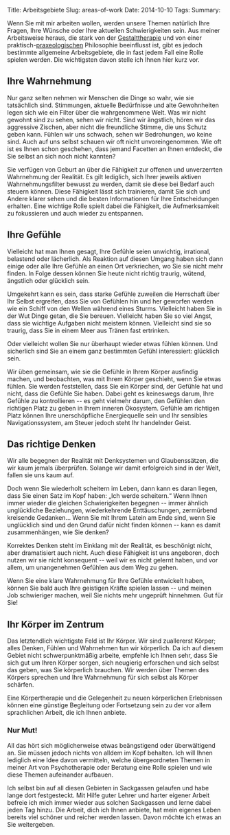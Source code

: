 Title: Arbeitsgebiete
Slug: areas-of-work
Date: 2014-10-10
Tags: 
Summary:

Wenn Sie mit mir arbeiten wollen, werden unsere Themen natürlich Ihre Fragen, Ihre Wünsche oder Ihre aktuellen Schwierigkeiten sein. Aus meiner Arbeitsweise heraus, die stark von der [Gestalttherapie](http://de.wikipedia.org/wiki/Gestalttherapie) und von einer praktisch-[praxeologischen](http://www.philosophische-praxis.at/praxeologie.html) Philosophie beeinflusst ist, gibt es jedoch bestimmte <span class="standout">allgemeine Arbeitsgebiete</span>, die in fast jedem Fall eine Rolle spielen werden. Die wichtigsten davon stelle ich Ihnen hier kurz vor.

## Ihre Wahrnehmung

Nur ganz selten nehmen wir Menschen die Dinge so wahr, wie sie tatsächlich sind. Stimmungen, aktuelle Bedürfnisse und alte Gewohnheiten legen sich wie ein <span class="standout">Filter</span> über die wahrgenommene Welt. Was wir nicht gewohnt sind zu sehen, sehen wir nicht. Sind wir ängstlich, hören wir das aggressive Zischen, aber nicht die freundliche Stimme, die uns Schutz geben kann. Fühlen wir uns schwach, sehen wir Bedrohungen, wo keine sind. Auch auf uns selbst schauen wir oft nicht unvoreingenommen. Wie oft ist es Ihnen schon geschehen, dass jemand Facetten an Ihnen entdeckt, die Sie selbst an sich noch nicht kannten?

Sie verfügen von Geburt an über die Fähigkeit zur offenen und unverzerrten Wahrnehmung der Realität. Es gilt lediglich, sich Ihrer jeweils aktiven Wahrnehmungsfilter bewusst zu werden, damit sie diese bei Bedarf auch steuern können. Diese Fähigkeit lässt sich trainieren, damit Sie sich und Andere klarer sehen und die besten Informationen für Ihre Entscheidungen erhalten. Eine wichtige Rolle spielt dabei die Fähigkeit, die Aufmerksamkeit zu fokussieren und auch wieder zu entspannen.

## Ihre Gefühle

Vielleicht hat man Ihnen gesagt, Ihre Gefühle seien unwichtig, irrational, belastend oder lächerlich. Als Reaktion auf diesen Umgang haben sich dann einige oder alle Ihre Gefühle an einen Ort verkriechen, wo Sie sie nicht mehr finden. In Folge dessen können Sie heute nicht richtig traurig, wütend, ängstlich oder glücklich sein.

Umgekehrt kann es sein, dass starke Gefühle zuweilen die Herrschaft über Ihr Selbst ergreifen, dass Sie von Gefühlen hin und her geworfen werden wie ein Schiff von den Wellen während eines Sturms. Vielleicht haben Sie in der Wut Dinge getan, die Sie bereuen. Vielleicht haben Sie so viel Angst, dass sie wichtige Aufgaben nicht meistern können. Vielleicht sind sie so traurig, dass Sie in einem Meer aus Tränen fast ertrinken.

Oder vielleicht wollen Sie nur überhaupt wieder etwas fühlen können. Und sicherlich sind Sie an einem ganz bestimmten Gefühl interessiert: <span class="standout">glücklich sein</span>.

Wir üben gemeinsam, wie sie die Gefühle in Ihrem Körper ausfindig machen, und beobachten, was mit Ihrem Körper geschieht, wenn Sie etwas fühlen. Sie werden feststellen, dass Sie ein Körper sind, der Gefühle hat und nicht, dass die Gefühle Sie haben. Dabei geht es keineswegs darum, Ihre Gefühle zu kontrollieren -- es geht vielmehr darum, den Gefühlen den richtigen Platz zu geben in Ihrem inneren Ökosystem. Gefühle am richtigen Platz können Ihre unerschöpfliche Energiequelle sein und Ihr sensibles Navigationssystem, am Steuer jedoch steht Ihr handelnder Geist.

## Das richtige Denken

Wir alle begegnen der Realität mit <span class="standout">Denksystemen</span> und <span class="standout">Glaubenssätzen</span>, die wir kaum jemals überprüfen. Solange wir damit erfolgreich sind in der Welt, fallen sie uns kaum auf.

Doch wenn Sie wiederholt scheitern im Leben, dann kann es daran liegen, dass Sie einen Satz im Kopf haben: „Ich werde scheitern.“ Wenn Ihnen immer wieder die gleichen Schwierigkeiten begegnen -- immer ähnlich unglückliche Beziehungen, wiederkehrende Enttäuschungen, zermürbend kreisende Gedanken... Wenn Sie mit Ihrem Latein am Ende sind, wenn Sie unglücklich sind und den Grund dafür nicht finden können -- kann es damit zusammenhängen, wie Sie denken?

Korrektes Denken steht im Einklang mit der Realität, es beschönigt nicht, aber dramatisiert auch nicht. Auch diese Fähigkeit ist uns angeboren, doch nutzen wir sie nicht konsequent -- weil wir es nicht gelernt haben, und vor allem, um unangenehmen Gefühlen aus dem Weg zu gehen.

Wenn Sie eine klare Wahrnehmung für Ihre Gefühle entwickelt haben, können Sie bald auch Ihre geistigen Kräfte spielen lassen -- und meinen Job schwieriger machen, weil Sie nichts mehr ungeprüft hinnehmen. Gut für Sie!

## Ihr Körper im Zentrum

Das letztendlich wichtigste Feld ist <span class="standout">Ihr Körper</span>. Wir sind zuallererst Körper; alles Denken, Fühlen und Wahrnehmen tun wir körperlich. Da ich auf diesem Gebiet nicht schwerpunktmäßig arbeite, empfehle ich Ihnen sehr, dass Sie sich gut um Ihren Körper sorgen, sich neugierig erforschen und sich selbst das geben, was Sie körperlich brauchen. Wir werden über Themen des Körpers sprechen und Ihre Wahrnehmung für sich selbst als Körper schärfen.

Eine Körpertherapie und die Gelegenheit zu neuen körperlichen Erlebnissen können eine günstige Begleitung oder Fortsetzung sein zu der vor allem sprachlichen Arbeit, die ich Ihnen anbiete.

### Nur Mut!

All das hört sich möglicherweise etwas beängstigend oder überwältigend an. Sie müssen jedoch nichts von alldem im Kopf behalten. Ich will Ihnen lediglich eine Idee davon vermitteln, welche übergeordneten Themen in meiner Art von Psychotherapie oder Beratung eine Rolle spielen und wie diese Themen aufeinander aufbauen.

Ich selbst bin auf all diesen Gebieten in Sackgassen gelaufen und habe lange dort festgesteckt. Mit Hilfe guter Lehrer und harter eigener Arbeit befreie ich mich immer wieder aus solchen Sackgassen und lerne dabei jeden Tag hinzu. Die Arbeit, dich ich Ihnen anbiete, hat mein eigenes Leben bereits viel schöner und reicher werden lassen. Davon möchte ich etwas an Sie weitergeben.

